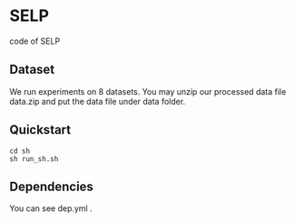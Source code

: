 # SELP
code of SELP

## **Dataset**

We run experiments on 8 datasets. You may unzip our processed data file data.zip and put the data file under data folder.

## Quickstart

```
cd sh
sh run_sh.sh
```

## Dependencies

You can see dep.yml .